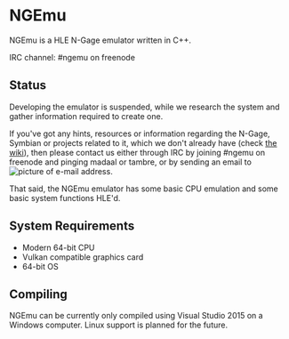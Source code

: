 # NGEmu
NGEmu is a HLE N-Gage emulator written in C++.

IRC channel: #ngemu on freenode

## Status
Developing the emulator is suspended, while we research the system and gather information required to create one.

If you've got any hints, resources or information regarding the N-Gage, Symbian or projects related to it, which we don't already have (check [the wiki](https://github.com/NGEmu/NGEmu/wiki)), then please contact us either through IRC by joining #ngemu on freenode and pinging madaal or tambre, or by sending an email to ![picture of e-mail address](https://i.imgur.com/kYKjQnQ.png).

That said, the NGEmu emulator has some basic CPU emulation and some basic system functions HLE'd.

## System Requirements
* Modern 64-bit CPU
* Vulkan compatible graphics card
* 64-bit OS

## Compiling
NGEmu can be currently only compiled using Visual Studio 2015 on a Windows computer. Linux support is planned for the future.
